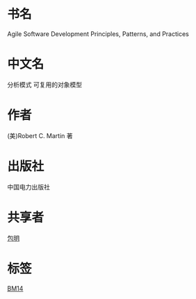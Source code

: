 # 书名 #
Agile Software Development
Principles, Patterns, and Practices

# 中文名 #
分析模式 可复用的对象模型

# 作者 #
(美)Robert C. Martin 著

# 出版社 #
中国电力出版社

# 共享者 #
[包明](BM.md)

# 标签 #
[BM14](BM14.md)